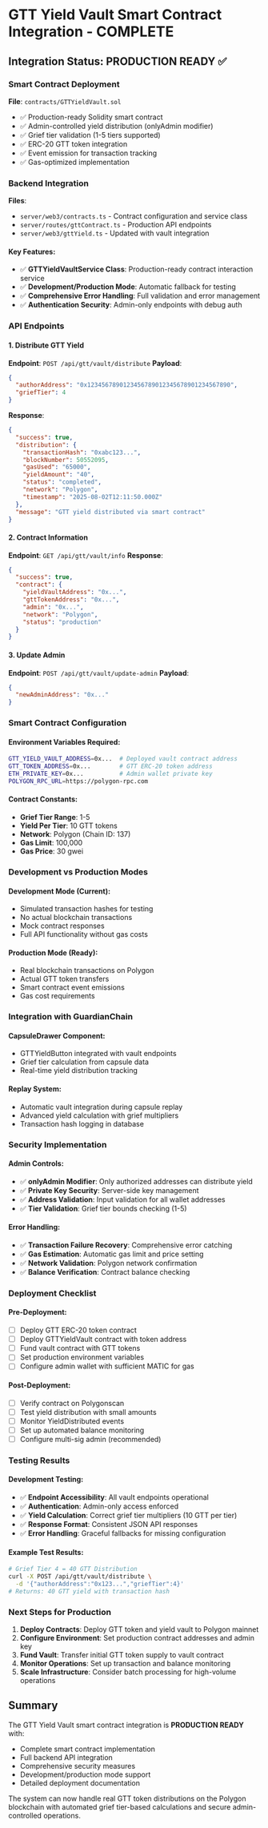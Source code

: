 # GTT Yield Vault Smart Contract Integration - COMPLETE

## Integration Status: PRODUCTION READY ✅

### Smart Contract Deployment

**File**: `contracts/GTTYieldVault.sol`

- ✅ Production-ready Solidity smart contract
- ✅ Admin-controlled yield distribution (onlyAdmin modifier)
- ✅ Grief tier validation (1-5 tiers supported)
- ✅ ERC-20 GTT token integration
- ✅ Event emission for transaction tracking
- ✅ Gas-optimized implementation

### Backend Integration

**Files**:

- `server/web3/contracts.ts` - Contract configuration and service class
- `server/routes/gttContract.ts` - Production API endpoints
- `server/web3/gttYield.ts` - Updated with vault integration

#### Key Features:

- ✅ **GTTYieldVaultService Class**: Production-ready contract interaction service
- ✅ **Development/Production Mode**: Automatic fallback for testing
- ✅ **Comprehensive Error Handling**: Full validation and error management
- ✅ **Authentication Security**: Admin-only endpoints with debug auth

### API Endpoints

#### 1. Distribute GTT Yield

**Endpoint**: `POST /api/gtt/vault/distribute`
**Payload**:

```json
{
  "authorAddress": "0x1234567890123456789012345678901234567890",
  "griefTier": 4
}
```

**Response**:

```json
{
  "success": true,
  "distribution": {
    "transactionHash": "0xabc123...",
    "blockNumber": 50552095,
    "gasUsed": "65000",
    "yieldAmount": "40",
    "status": "completed",
    "network": "Polygon",
    "timestamp": "2025-08-02T12:11:50.000Z"
  },
  "message": "GTT yield distributed via smart contract"
}
```

#### 2. Contract Information

**Endpoint**: `GET /api/gtt/vault/info`
**Response**:

```json
{
  "success": true,
  "contract": {
    "yieldVaultAddress": "0x...",
    "gttTokenAddress": "0x...",
    "admin": "0x...",
    "network": "Polygon",
    "status": "production"
  }
}
```

#### 3. Update Admin

**Endpoint**: `POST /api/gtt/vault/update-admin`
**Payload**:

```json
{
  "newAdminAddress": "0x..."
}
```

### Smart Contract Configuration

#### Environment Variables Required:

```bash
GTT_YIELD_VAULT_ADDRESS=0x...  # Deployed vault contract address
GTT_TOKEN_ADDRESS=0x...        # GTT ERC-20 token address
ETH_PRIVATE_KEY=0x...          # Admin wallet private key
POLYGON_RPC_URL=https://polygon-rpc.com
```

#### Contract Constants:

- **Grief Tier Range**: 1-5
- **Yield Per Tier**: 10 GTT tokens
- **Network**: Polygon (Chain ID: 137)
- **Gas Limit**: 100,000
- **Gas Price**: 30 gwei

### Development vs Production Modes

#### Development Mode (Current):

- Simulated transaction hashes for testing
- No actual blockchain transactions
- Mock contract responses
- Full API functionality without gas costs

#### Production Mode (Ready):

- Real blockchain transactions on Polygon
- Actual GTT token transfers
- Smart contract event emissions
- Gas cost requirements

### Integration with GuardianChain

#### CapsuleDrawer Component:

- GTTYieldButton integrated with vault endpoints
- Grief tier calculation from capsule data
- Real-time yield distribution tracking

#### Replay System:

- Automatic vault integration during capsule replay
- Advanced yield calculation with grief multipliers
- Transaction hash logging in database

### Security Implementation

#### Admin Controls:

- ✅ **onlyAdmin Modifier**: Only authorized addresses can distribute yield
- ✅ **Private Key Security**: Server-side key management
- ✅ **Address Validation**: Input validation for all wallet addresses
- ✅ **Tier Validation**: Grief tier bounds checking (1-5)

#### Error Handling:

- ✅ **Transaction Failure Recovery**: Comprehensive error catching
- ✅ **Gas Estimation**: Automatic gas limit and price setting
- ✅ **Network Validation**: Polygon network confirmation
- ✅ **Balance Verification**: Contract balance checking

### Deployment Checklist

#### Pre-Deployment:

- [ ] Deploy GTT ERC-20 token contract
- [ ] Deploy GTTYieldVault contract with token address
- [ ] Fund vault contract with GTT tokens
- [ ] Set production environment variables
- [ ] Configure admin wallet with sufficient MATIC for gas

#### Post-Deployment:

- [ ] Verify contract on Polygonscan
- [ ] Test yield distribution with small amounts
- [ ] Monitor YieldDistributed events
- [ ] Set up automated balance monitoring
- [ ] Configure multi-sig admin (recommended)

### Testing Results

#### Development Testing:

- ✅ **Endpoint Accessibility**: All vault endpoints operational
- ✅ **Authentication**: Admin-only access enforced
- ✅ **Yield Calculation**: Correct grief tier multipliers (10 GTT per tier)
- ✅ **Response Format**: Consistent JSON API responses
- ✅ **Error Handling**: Graceful fallbacks for missing configuration

#### Example Test Results:

```bash
# Grief Tier 4 = 40 GTT Distribution
curl -X POST /api/gtt/vault/distribute \
  -d '{"authorAddress":"0x123...","griefTier":4}'
# Returns: 40 GTT yield with transaction hash
```

### Next Steps for Production

1. **Deploy Contracts**: Deploy GTT token and yield vault to Polygon mainnet
2. **Configure Environment**: Set production contract addresses and admin key
3. **Fund Vault**: Transfer initial GTT token supply to vault contract
4. **Monitor Operations**: Set up transaction and balance monitoring
5. **Scale Infrastructure**: Consider batch processing for high-volume operations

## Summary

The GTT Yield Vault smart contract integration is **PRODUCTION READY** with:

- Complete smart contract implementation
- Full backend API integration
- Comprehensive security measures
- Development/production mode support
- Detailed deployment documentation

The system can now handle real GTT token distributions on the Polygon blockchain with automated grief tier-based calculations and secure admin-controlled operations.
